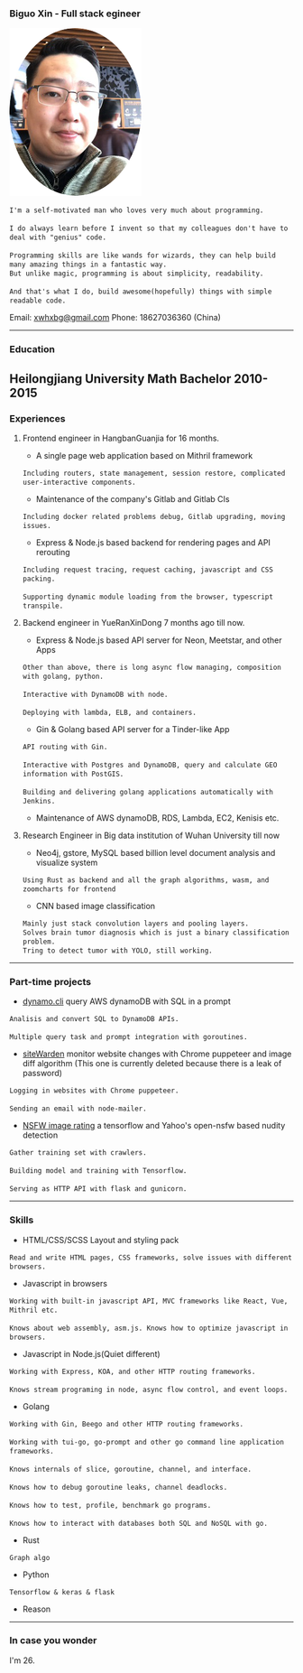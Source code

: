 ### Biguo Xin - Full stack egineer

![Screenshot](avatar.png)

```
I'm a self-motivated man who loves very much about programming.

I do always learn before I invent so that my colleagues don't have to deal with "genius" code.

Programming skills are like wands for wizards, they can help build many amazing things in a fantastic way.
But unlike magic, programming is about simplicity, readability.

And that's what I do, build awesome(hopefully) things with simple readable code.
```

Email: xwhxbg@gmail.com
Phone: 18627036360 (China)

---

### Education

## Heilongjiang University Math Bachelor 2010-2015

### Experiences

1. Frontend engineer in HangbanGuanjia for 16 months.

   - A single page web application based on Mithril framework

   ```
   Including routers, state management, session restore, complicated user-interactive components.
   ```

   - Maintenance of the company's Gitlab and Gitlab CIs

   ```
   Including docker related problems debug, Gitlab upgrading, moving issues.
   ```

   - Express & Node.js based backend for rendering pages and API rerouting

   ```
   Including request tracing, request caching, javascript and CSS packing.

   Supporting dynamic module loading from the browser, typescript transpile.
   ```

2. Backend engineer in YueRanXinDong 7 months ago till now.

   - Express & Node.js based API server for Neon, Meetstar, and other Apps

   ```
   Other than above, there is long async flow managing, composition with golang, python.

   Interactive with DynamoDB with node.

   Deploying with lambda, ELB, and containers.
   ```

   - Gin & Golang based API server for a Tinder-like App

   ```
   API routing with Gin.

   Interactive with Postgres and DynamoDB, query and calculate GEO information with PostGIS.

   Building and delivering golang applications automatically with Jenkins.
   ```

   - Maintenance of AWS dynamoDB, RDS, Lambda, EC2, Kenisis etc.

3. Research Engineer in Big data institution of Wuhan University till now
   - Neo4j, gstore, MySQL based billion level document analysis and visualize system
   ```
   Using Rust as backend and all the graph algorithms, wasm, and zoomcharts for frontend
   ```
   - CNN based image classification
   ```
   Mainly just stack convolution layers and pooling layers.
   Solves brain tumor diagnosis which is just a binary classification problem.
   Tring to detect tumor with YOLO, still working.
   ```

---

### Part-time projects

- [dynamo.cli](https://github.com/FrontMage/dynamo.cli) query AWS dynamoDB with SQL in a prompt

```
Analisis and convert SQL to DynamoDB APIs.

Multiple query task and prompt integration with goroutines.
```

- [siteWarden](https://github.com/FrontMage/siteWarden) monitor website changes with Chrome puppeteer and image diff algorithm (This one is currently deleted because there is a leak of password)

```
Logging in websites with Chrome puppeteer.

Sending an email with node-mailer.
```

- [NSFW image rating](http://120.78.173.99:4000/tryout) a tensorflow and Yahoo's open-nsfw based nudity detection

```
Gather training set with crawlers.

Building model and training with Tensorflow.

Serving as HTTP API with flask and gunicorn.
```

---

### Skills

- HTML/CSS/SCSS Layout and styling pack

```
Read and write HTML pages, CSS frameworks, solve issues with different browsers.
```

- Javascript in browsers

```
Working with built-in javascript API, MVC frameworks like React, Vue, Mithril etc.

Knows about web assembly, asm.js. Knows how to optimize javascript in browsers.
```

- Javascript in Node.js(Quiet different)

```
Working with Express, KOA, and other HTTP routing frameworks.

Knows stream programing in node, async flow control, and event loops.
```

- Golang

```
Working with Gin, Beego and other HTTP routing frameworks.

Working with tui-go, go-prompt and other go command line application frameworks.

Knows internals of slice, goroutine, channel, and interface.

Knows how to debug goroutine leaks, channel deadlocks.

Knows how to test, profile, benchmark go programs.

Knows how to interact with databases both SQL and NoSQL with go.
```

- Rust

```
Graph algo
```

- Python

```
Tensorflow & keras & flask
```

- Reason

---

### In case you wonder

I'm 26.
